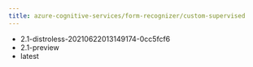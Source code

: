 ```yaml
---
title: azure-cognitive-services/form-recognizer/custom-supervised
---
```

- 2.1-distroless-20210622013149174-0cc5fcf6
- 2.1-preview
- latest
